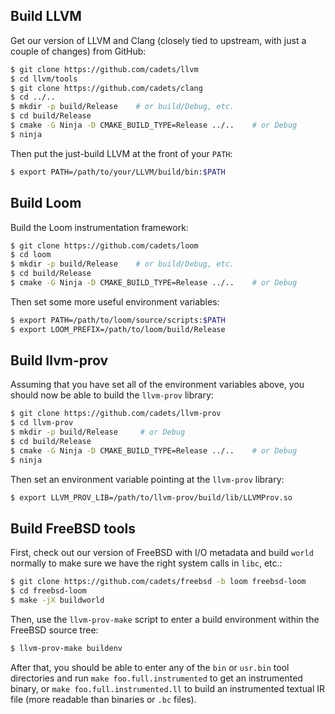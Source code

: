 ## Build LLVM

Get our version of LLVM and Clang (closely tied to upstream, with just a couple
of changes) from GitHub:

```sh
$ git clone https://github.com/cadets/llvm
$ cd llvm/tools
$ git clone https://github.com/cadets/clang
$ cd ../..
$ mkdir -p build/Release    # or build/Debug, etc.
$ cd build/Release
$ cmake -G Ninja -D CMAKE_BUILD_TYPE=Release ../..    # or Debug
$ ninja
```

Then put the just-build LLVM at the front of your `PATH`:

```sh
$ export PATH=/path/to/your/LLVM/build/bin:$PATH
```


## Build Loom

Build the Loom instrumentation framework:

```sh
$ git clone https://github.com/cadets/loom
$ cd loom
$ mkdir -p build/Release    # or build/Debug, etc.
$ cd build/Release
$ cmake -G Ninja -D CMAKE_BUILD_TYPE=Release ../..    # or Debug
```

Then set some more useful environment variables:

```sh
$ export PATH=/path/to/loom/source/scripts:$PATH
$ export LOOM_PREFIX=/path/to/loom/build/Release
```


## Build llvm-prov

Assuming that you have set all of the environment variables above,
you should now be able to build the `llvm-prov` library:

```sh
$ git clone https://github.com/cadets/llvm-prov
$ cd llvm-prov
$ mkdir -p build/Release     # or Debug
$ cd build/Release
$ cmake -G Ninja -D CMAKE_BUILD_TYPE=Release ../..    # or Debug
$ ninja
```

Then set an environment variable pointing at the `llvm-prov` library:

```sh
$ export LLVM_PROV_LIB=/path/to/llvm-prov/build/lib/LLVMProv.so
```


## Build FreeBSD tools

First, check out our version of FreeBSD with I/O metadata and build `world`
normally to make sure we have the right system calls in `libc`, etc.:

```sh
$ git clone https://github.com/cadets/freebsd -b loom freebsd-loom
$ cd freebsd-loom
$ make -jX buildworld
```

Then, use the `llvm-prov-make` script to enter a build environment
within the FreeBSD source tree:

```sh
$ llvm-prov-make buildenv
```

After that, you should be able to enter any of the `bin` or `usr.bin`
tool directories and run `make foo.full.instrumented` to get an instrumented
binary, or `make foo.full.instrumented.ll` to build an instrumented textual IR
file (more readable than binaries or `.bc` files).
